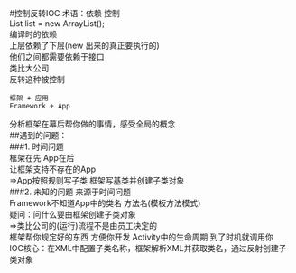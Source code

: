 #控制反转IOC
术语：依赖 控制<br>
List list  = new ArrayList();<br>
编译时的依赖<br>
上层依赖了下层(new 出来的真正要执行的)<br>
他们之间都需要依赖于接口<br>
类比大公司<br>
反转这种被控制<br>

	框架 + 应用　
	Framework + App
分析框架在幕后帮你做的事情，感受全局的概念<br>
##遇到的问题：<br>
###1. 时间问题 <br>
框架在先 App在后<br>
让框架支持不存在的App<br>
=>App按照规则写子类 框架写基类并创建子类对象<br>
###2. 未知的问题 来源于时间问题<br>
Framework不知道App中的类名 方法名(模板方法模式)<br>
疑问：问什么要由框架创建子类对象<br>
	=>类比公司的(运行)流程不是由员工决定的<br>
	框架帮你规定好的东西 方便你开发 Activity中的生命周期 到了时机就调用你<br>
IOC核心：在XML中配置子类名称，框架解析XML并获取类名，通过反射创建子类对象<br>












































